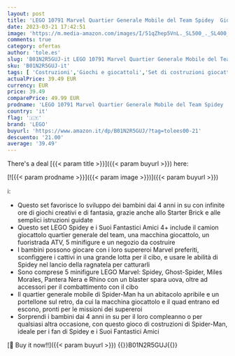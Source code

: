 ```yaml
---
layout: post
title: 'LEGO 10791 Marvel Quartier Generale Mobile del Team Spidey  Giochi per Bambini dai 4 Anni con Miles Morales  Serie Spidey e i Suoi Fantastici Amici'
date: 2023-03-21 17:42:51
image: 'https://m.media-amazon.com/images/I/51qZhep5VnL._SL500_._SL400_.jpg'
comments: true
category: ofertas
author: 'tole.es'
slug: 'B01N2R5GUJ-it LEGO 10791 Marvel Quartier Generale Mobile del Team Spidey...'
sku: 'B01N2R5GUJ-it'
tags: [ 'Costruzioni','Giochi e giocattoli','Set di costruzioni giocattolo','lego','🇮🇹', ]
actualPrice: 39.49 EUR
currency: EUR
price: 39.49
comparePrice: 49.99 EUR
prodname: 'LEGO 10791 Marvel Quartier Generale Mobile del Team Spidey  Giochi per Bambini dai 4 Anni con Miles Morales  Serie Spidey e i Suoi Fantastici Amici'
country: 'it'
flag: '🇮🇹'
brand: 'LEGO'
buyurl: 'https://www.amazon.it/dp/B01N2R5GUJ/?tag=tolees00-21'
descuento: '21.00'
average: '39.49'
---
```


There's a deal [{{< param title >}}]({{< param buyurl >}})  here:

[![{{< param prodname >}}]({{< param image >}})]({{< param buyurl >}})

ℹ️:

- Questo set favorisce lo sviluppo dei bambini dai 4 anni in su con infinite ore di giochi creativi e di fantasia, grazie anche allo Starter Brick e alle semplici istruzioni guidate
- Questo set LEGO Spidey e i Suoi Fantastici Amici 4+ include il camion giocattolo quartier generale del team, una macchina giocattolo, un fuoristrada ATV, 5 minifigure e un negozio da costruire
- I bambini possono giocare con i loro supereroi Marvel preferiti, sconfiggere i cattivi in una grande lotta per il cibo, e usare le abilità di Spidey nel lancio della ragnatela per catturarli
- Sono comprese 5 minifigure LEGO Marvel: Spidey, Ghost-Spider, Miles Morales, Pantera Nera e Rhino con un blaster spara uova, oltre ad accessori per il combattimento con il cibo
- Il quartier generale mobile di Spider-Man ha un abitacolo apribile e un portellone sul retro, da cui la macchina giocattolo e il quad entrano ed escono, pronti per le missioni dei supereroi
- Sorprendi i bambini dai 4 anni in su per il loro compleanno o per qualsiasi altra occasione, con questo gioco di costruzioni di Spider-Man, ideale per i fan di Spidey e i Suoi Fantastici Amici

[🛒 Buy it now!!]({{< param buyurl >}})
{{<world>}}B01N2R5GUJ{{</world>}}
